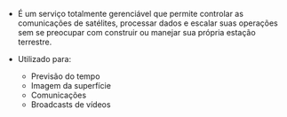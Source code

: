 - É um serviço totalmente gerenciável que permite controlar as comunicações de satélites, processar dados e escalar suas operações sem se preocupar com construir ou manejar sua própria estação terrestre.

- Utilizado para:
	- Previsão do tempo
	- Imagem da superfície
	- Comunicações
	- Broadcasts de vídeos